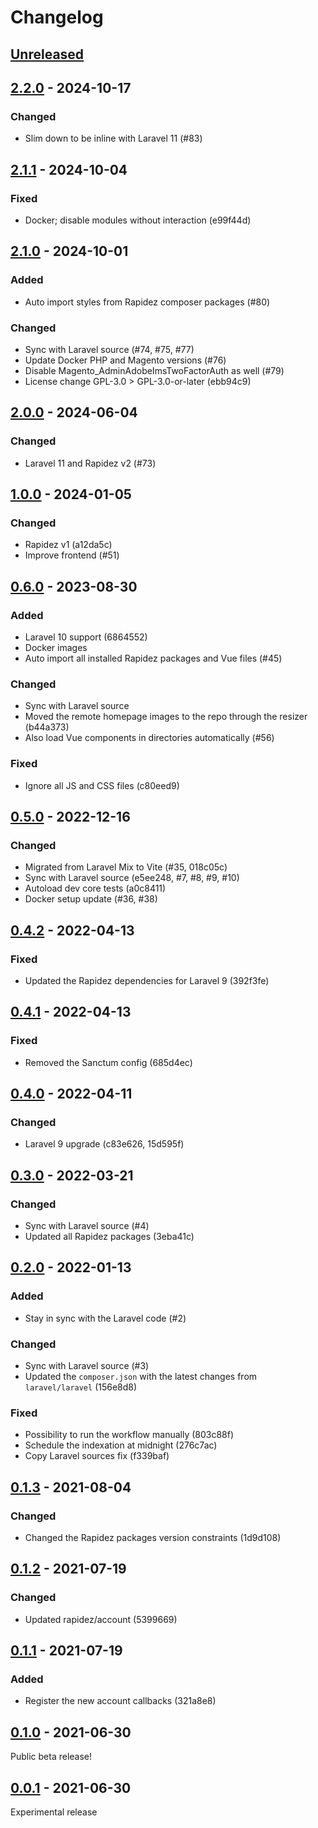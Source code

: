 # Changelog

## [Unreleased](https://github.com/org/repo/compare/2.2.0...master)

## [2.2.0](https://github.com/org/repo/compare/2.1.1...2.2.0) - 2024-10-17

### Changed

- Slim down to be inline with Laravel 11 (#83)

## [2.1.1](https://github.com/org/repo/compare/2.1.0...2.1.1) - 2024-10-04

### Fixed

- Docker; disable modules without interaction (e99f44d)

## [2.1.0](https://github.com/org/repo/compare/2.0.0...2.1.0) - 2024-10-01

### Added

- Auto import styles from Rapidez composer packages (#80)

### Changed

- Sync with Laravel source (#74, #75, #77)
- Update Docker PHP and Magento versions (#76)
- Disable Magento_AdminAdobeImsTwoFactorAuth as well (#79)
- License change GPL-3.0 > GPL-3.0-or-later (ebb94c9)

## [2.0.0](https://github.com/org/repo/compare/1.0.0...2.0.0) - 2024-06-04

### Changed

- Laravel 11 and Rapidez v2 (#73)

## [1.0.0](https://github.com/org/repo/compare/0.6.0...1.0.0) - 2024-01-05

### Changed

- Rapidez v1 (a12da5c)
- Improve frontend (#51)

## [0.6.0](https://github.com/org/repo/compare/0.5.0...0.6.0) - 2023-08-30

### Added

- Laravel 10 support (6864552)
- Docker images
- Auto import all installed Rapidez packages and Vue files (#45)

### Changed

- Sync with Laravel source
- Moved the remote homepage images to the repo through the resizer (b44a373)
- Also load Vue components in directories automatically (#56)

### Fixed

- Ignore all JS and CSS files (c80eed9)

## [0.5.0](https://github.com/org/repo/compare/0.4.2...0.5.0) - 2022-12-16

### Changed

- Migrated from Laravel Mix to Vite (#35, 018c05c)
- Sync with Laravel source (e5ee248, #7, #8, #9, #10)
- Autoload dev core tests (a0c8411)
- Docker setup update (#36, #38)

## [0.4.2](https://github.com/org/repo/compare/0.4.1...0.4.2) - 2022-04-13

### Fixed

- Updated the Rapidez dependencies for Laravel 9 (392f3fe)

## [0.4.1](https://github.com/org/repo/compare/0.4.0...0.4.1) - 2022-04-13

### Fixed

- Removed the Sanctum config (685d4ec)

## [0.4.0](https://github.com/org/repo/compare/0.3.0...0.4.0) - 2022-04-11

### Changed

- Laravel 9 upgrade (c83e626, 15d595f)

## [0.3.0](https://github.com/org/repo/compare/0.2.0...0.3.0) - 2022-03-21

### Changed

- Sync with Laravel source (#4)
- Updated all Rapidez packages (3eba41c)

## [0.2.0](https://github.com/org/repo/compare/0.1.3...0.2.0) - 2022-01-13

### Added

- Stay in sync with the Laravel code (#2)

### Changed

- Sync with Laravel source (#3)
- Updated the `composer.json` with the latest changes from `laravel/laravel` (156e8d8)

### Fixed

- Possibility to run the workflow manually (803c88f)
- Schedule the indexation at midnight (276c7ac)
- Copy Laravel sources fix (f339baf)

## [0.1.3](https://github.com/org/repo/compare/0.1.2...0.1.3) - 2021-08-04

### Changed

- Changed the Rapidez packages version constraints (1d9d108)

## [0.1.2](https://github.com/org/repo/compare/0.1.1...0.1.2) - 2021-07-19

### Changed

- Updated rapidez/account (5399669)

## [0.1.1](https://github.com/org/repo/compare/0.1.0...0.1.1) - 2021-07-19

### Added

- Register the new account callbacks (321a8e8)

## [0.1.0](https://github.com/org/repo/compare/0.0.1...0.1.0) - 2021-06-30

Public beta release!

## [0.0.1](https://github.com/org/repo/compare/8a682db6476a7c60c0487375ee8708aaeed4ab15...0.0.1) - 2021-06-30

Experimental release

